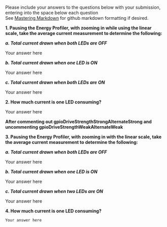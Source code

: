 Please include your answers to the questions below with your submission, entering into the space below each question  
See [Mastering Markdown](https://guides.github.com/features/mastering-markdown/) for github markdown formatting if desired.  


**1.	Pausing the Energy Profiler, with zooming in while using the linear scale, take the average current measurement to determine the following:**  

***a.	Total current drawn when both LEDs are OFF***  
	
Your answer here  

***b.	Total current drawn when one LED is ON***  

Your answer here  


***c.	Total current drawn when both LEDs are ON***   

Your answer here  
	
	
**2.	How much current is one LED consuming?**  

Your answer here   
	
	
**After commenting out gpioDriveStrengthStrongAlternateStrong and uncommenting gpioDriveStrengthWeakAlternateWeak**  
	
**3.	Pausing the Energy Profiler, with zooming in with the linear scale, take the average current measurement to determine the following:**  

***a.	Total current drawn when both LEDs are OFF***  

Your answer here  


***b.	Total current drawn when one LED is ON***  

Your answer here  


***c.	Total current drawn when two LEDs are ON***  

Your answer here  
	

**4.	 How much current is one LED consuming?**  

	Your answer here  

